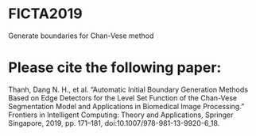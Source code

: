 # FICTA2019
Generate boundaries for Chan-Vese method

# Please cite the following paper:

Thanh, Dang N. H., et al. “Automatic Initial Boundary Generation Methods Based on Edge Detectors for the Level Set Function of the Chan-Vese Segmentation Model and Applications in Biomedical Image Processing.” Frontiers in Intelligent Computing: Theory and Applications, Springer Singapore, 2019, pp. 171–181, doi:10.1007/978-981-13-9920-6_18.
